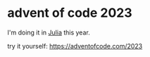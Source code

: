# advent of code 2023

I'm doing it in [Julia](https://julialang.org/) this year.

try it yourself: https://adventofcode.com/2023
